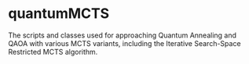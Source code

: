 # quantumMCTS
The scripts and classes used for approaching Quantum Annealing and QAOA with various MCTS variants, including the Iterative Search-Space Restricted MCTS algorithm.
